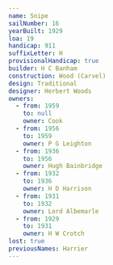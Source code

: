 ```yaml
---
name: Snipe
sailNumber: 16
yearBuilt: 1929
loa: 19
handicap: 911
suffixLetter: H
provisionalHandicap: true
builder: H C Banham
construction: Wood (Carvel)
design: Traditional
designer: Herbert Woods
owners:
  - from: 1959
    to: null
    owner: Cook
  - from: 1956
    to: 1959
    owner: P G Leighton
  - from: 1936
    to: 1956
    owner: Hugh Bainbridge
  - from: 1932
    to: 1936
    owner: H D Harrison
  - from: 1931
    to: 1932
    owner: Lord Albemarle
  - from: 1929
    to: 1931
    owner: H W Crotch
lost: true
previousNames: Harrier
---
```

